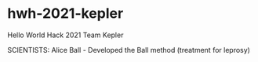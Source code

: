 # hwh-2021-kepler
Hello World Hack 2021 Team Kepler

SCIENTISTS:
Alice Ball - Developed the Ball method (treatment for leprosy)
